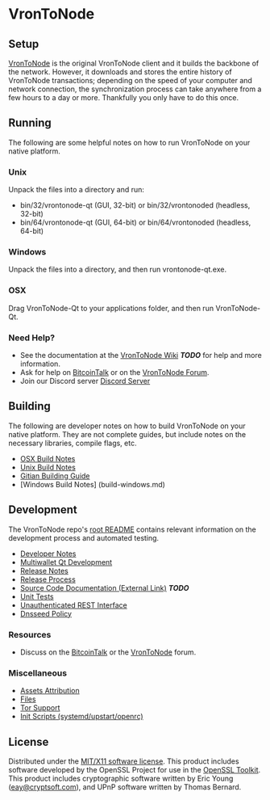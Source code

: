 VronToNode
=====================

Setup
---------------------
[VronToNode](http://vrontonode.org/wallet) is the original VronToNode client and it builds the backbone of the network. However, it downloads and stores the entire history of VronToNode transactions; depending on the speed of your computer and network connection, the synchronization process can take anywhere from a few hours to a day or more. Thankfully you only have to do this once.

Running
---------------------
The following are some helpful notes on how to run VronToNode on your native platform.

### Unix

Unpack the files into a directory and run:

- bin/32/vrontonode-qt (GUI, 32-bit) or bin/32/vrontonoded (headless, 32-bit)
- bin/64/vrontonode-qt (GUI, 64-bit) or bin/64/vrontonoded (headless, 64-bit)

### Windows

Unpack the files into a directory, and then run vrontonode-qt.exe.

### OSX

Drag VronToNode-Qt to your applications folder, and then run VronToNode-Qt.

### Need Help?

* See the documentation at the [VronToNode Wiki](https://en.vrontonode.org/wiki/Main_Page) ***TODO***
for help and more information.
* Ask for help on [BitcoinTalk](https://bitcointalk.org) or on the [VronToNode Forum](http://forum.vrontonode.org/).
* Join our Discord server [Discord Server](https://discord.gg/S9adMgS)

Building
---------------------
The following are developer notes on how to build VronToNode on your native platform. They are not complete guides, but include notes on the necessary libraries, compile flags, etc.

- [OSX Build Notes](build-osx.md)
- [Unix Build Notes](build-unix.md)
- [Gitian Building Guide](gitian-building.md)
- [Windows Build Notes] (build-windows.md)

Development
---------------------
The VronToNode repo's [root README](https://github.com/VronToNode-Core/VronToNode/blob/master/README.md) contains relevant information on the development process and automated testing.

- [Developer Notes](developer-notes.md)
- [Multiwallet Qt Development](multiwallet-qt.md)
- [Release Notes](release-notes.md)
- [Release Process](release-process.md)
- [Source Code Documentation (External Link)](https://dev.visucore.com/bitcoin/doxygen/) ***TODO***
- [Unit Tests](unit-tests.md)
- [Unauthenticated REST Interface](REST-interface.md)
- [Dnsseed Policy](dnsseed-policy.md)


### Resources

* Discuss on the [BitcoinTalk](https://bitcointalk.org/index.php?topic=1262920.0) or the [VronToNode](http://forum.vrontonode.org/) forum.

### Miscellaneous
- [Assets Attribution](assets-attribution.md)
- [Files](files.md)
- [Tor Support](tor.md)
- [Init Scripts (systemd/upstart/openrc)](init.md)

License
---------------------
Distributed under the [MIT/X11 software license](http://www.opensource.org/licenses/mit-license.php).
This product includes software developed by the OpenSSL Project for use in the [OpenSSL Toolkit](https://www.openssl.org/). This product includes
cryptographic software written by Eric Young ([eay@cryptsoft.com](mailto:eay@cryptsoft.com)), and UPnP software written by Thomas Bernard.
